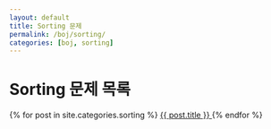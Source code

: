 ```yaml
---
layout: default
title: Sorting 문제
permalink: /boj/sorting/
categories: [boj, sorting]
---
```


<h1>Sorting 문제 목록</h1>
<div class="card-list">
  {% for post in site.categories.sorting %}
    <a href="{{ post.url | relative_url }}" class="card">
      {{ post.title }}
    </a>
  {% endfor %}
</div>
